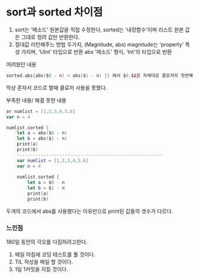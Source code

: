 # sort과 sorted 차이점
1. sort는 '메소드' 원본값을 직접 수정한다, sorted는 '내장함수'이며 리스트 원본 값은 그대로 정려 값만 반환한다.
2. 절대값 리턴해주느 방법 두가지, (Magnitude, abs)
magnitude는 'property' 특성 가지며, 'UInt' 타입으로 반환
abs '메소드' 형식, 'Int'의 타입으로 반환

어려웠던 내용
```swift
sorted.abs{abs($0 - n) < abs($1 - n) }} 에서 $0,$1은 차례대로 클로저의 첫번째 인자와 두번째 인자인걸 알고있다.
```
막상 혼자서 코드르 짤때 클로저 사용을 못했다.

부족한 내용/ 해결 못한 내용

```swift
ar numlist = [1,2,3,4,5,6]
var n = 4

numlist.sorted {
    let a = abs($0 - n)
    let b = abs($1 - n)
    print(a)
    print(b)
    -------------------------------------------------------
    var numlist = [1,2,3,4,5,6]
    var n = 4
    
    numlist.sorted {
        let a = $0 - n
        let b = $1 - n
        print(a)
        print(b)

```

두개의 코드에서 abs를 사용했다는 이유만으로 print된 값들의 갯수가 다르다.

### 느낀점

180일 동안의 각오를 다짐하려고한다.

1. 매일 아침에 코딩 테스트를 풀 것이다.
2. TIL 작성을 매일 할 것이다.
3. 1일 1커밋을 지킬 것이다.
